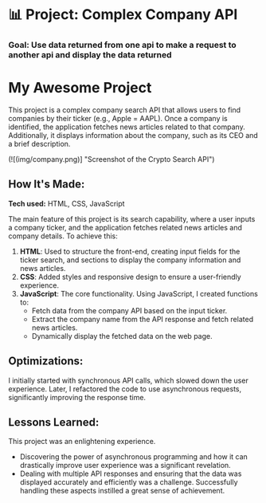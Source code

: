 # 📊 Project: Complex Company API 

### Goal: Use data returned from one api to make a request to another api and display the data returned

# My Awesome Project

This project is a complex company search API that allows users to find companies by their ticker (e.g., Apple = AAPL). Once a company is identified, the application fetches news articles related to that company. Additionally, it displays information about the company, such as its CEO and a brief description.

(![(img/company.png)] "Screenshot of the Crypto Search API")

## How It's Made:
**Tech used:** HTML, CSS, JavaScript

The main feature of this project is its search capability, where a user inputs a company ticker, and the application fetches related news articles and company details. To achieve this:

1. **HTML**: Used to structure the front-end, creating input fields for the ticker search, and sections to display the company information and news articles.
2. **CSS**: Added styles and responsive design to ensure a user-friendly experience.
3. **JavaScript**: The core functionality. Using JavaScript, I created functions to:
   - Fetch data from the company API based on the input ticker.
   - Extract the company name from the API response and fetch related news articles.
   - Dynamically display the fetched data on the web page.

## Optimizations:
I initially started with synchronous API calls, which slowed down the user experience. Later, I refactored the code to use asynchronous requests, significantly improving the response time. 

## Lessons Learned:
This project was an enlightening experience. 

- Discovering the power of asynchronous programming and how it can drastically improve user experience was a significant revelation.
- Dealing with multiple API responses and ensuring that the data was displayed accurately and efficiently was a challenge. Successfully handling these aspects instilled a great sense of achievement.
